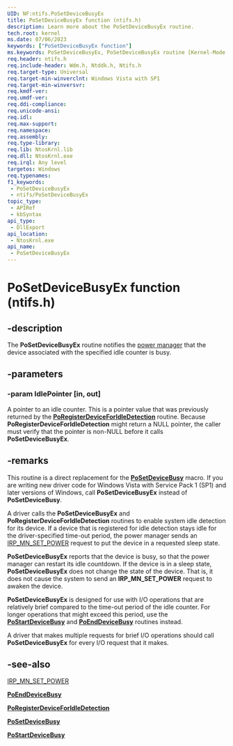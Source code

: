 ```yaml
---
UID: NF:ntifs.PoSetDeviceBusyEx
title: PoSetDeviceBusyEx function (ntifs.h)
description: Learn more about the PoSetDeviceBusyEx routine.
tech.root: kernel
ms.date: 07/06/2023
keywords: ["PoSetDeviceBusyEx function"]
ms.keywords: PoSetDeviceBusyEx, PoSetDeviceBusyEx routine [Kernel-Mode Driver Architecture], kernel.posetdevicebusyex, portn_62143669-4381-4b4b-8d23-8b315d882c65.xml, wdm/PoSetDeviceBusyEx
req.header: ntifs.h
req.include-header: Wdm.h, Ntddk.h, Ntifs.h
req.target-type: Universal
req.target-min-winverclnt: Windows Vista with SP1
req.target-min-winversvr: 
req.kmdf-ver: 
req.umdf-ver: 
req.ddi-compliance: 
req.unicode-ansi: 
req.idl: 
req.max-support: 
req.namespace: 
req.assembly: 
req.type-library: 
req.lib: NtosKrnl.lib
req.dll: NtosKrnl.exe
req.irql: Any level
targetos: Windows
req.typenames: 
f1_keywords:
 - PoSetDeviceBusyEx
 - ntifs/PoSetDeviceBusyEx
topic_type:
 - APIRef
 - kbSyntax
api_type:
 - DllExport
api_location:
 - NtosKrnl.exe
api_name:
 - PoSetDeviceBusyEx
---
```


# PoSetDeviceBusyEx function (ntifs.h)

## -description

The **PoSetDeviceBusyEx** routine notifies the [power manager](/windows-hardware/drivers/kernel/power-manager) that the device associated with the specified idle counter is busy.

## -parameters

### -param IdlePointer [in, out]

A pointer to an idle counter. This is a pointer value that was previously returned by the [**PoRegisterDeviceForIdleDetection**](nf-ntifs-poregisterdeviceforidledetection.md) routine. Because **PoRegisterDeviceForIdleDetection** might return a NULL pointer, the caller must verify that the pointer is non-NULL before it calls **PoSetDeviceBusyEx**.

## -remarks

This routine is a direct replacement for the [**PoSetDeviceBusy**](../wdm/nf-wdm-posetdevicebusy.md) macro. If you are writing new driver code for Windows Vista with Service Pack 1 (SP1) and later versions of Windows, call **PoSetDeviceBusyEx** instead of **PoSetDeviceBusy**.

A driver calls the **PoSetDeviceBusyEx** and **PoRegisterDeviceForIdleDetection** routines to enable system idle detection for its device. If a device that is registered for idle detection stays idle for the driver-specified time-out period, the power manager sends an [IRP_MN_SET_POWER](/windows-hardware/drivers/kernel/irp-mn-set-power) request to put the device in a requested sleep state.

**PoSetDeviceBusyEx** reports that the device is busy, so that the power manager can restart its idle countdown. If the device is in a sleep state, **PoSetDeviceBusyEx** does not change the state of the device. That is, it does not cause the system to send an **IRP_MN_SET_POWER** request to awaken the device.

**PoSetDeviceBusyEx** is designed for use with I/O operations that are relatively brief compared to the time-out period of the idle counter. For longer operations that might exceed this period, use the [**PoStartDeviceBusy**](nf-ntifs-postartdevicebusy.md) and [**PoEndDeviceBusy**](nf-ntifs-poenddevicebusy.md) routines instead.

A driver that makes multiple requests for brief I/O operations should call **PoSetDeviceBusyEx** for every I/O request that it makes.

## -see-also

[IRP_MN_SET_POWER](/windows-hardware/drivers/kernel/irp-mn-set-power)

[**PoEndDeviceBusy**](nf-ntifs-poenddevicebusy.md)

[**PoRegisterDeviceForIdleDetection**](nf-ntifs-poregisterdeviceforidledetection.md)

[**PoSetDeviceBusy**](../wdm/nf-wdm-posetdevicebusy.md)

[**PoStartDeviceBusy**](nf-ntifs-postartdevicebusy.md)
